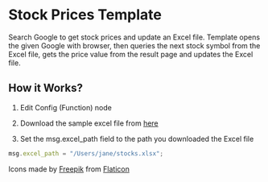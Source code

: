
# Stock Prices Template
Search Google to get stock prices and update an Excel file. Template opens the given Google with browser, then queries the next stock symbol from the Excel file, gets the price value from the result page and updates the Excel file.

## How it Works?
1. Edit Config (Function) node

2. Download the sample excel file from [here](https://github.com/robomotionio/robomotion-templates/raw/master/files/stocks.xlsx)

3. Set the msg.excel_path field to the path you downloaded the Excel file
```js
msg.excel_path = "/Users/jane/stocks.xlsx";
```

Icons made by [Freepik](https://www.freepik.com) from [Flaticon](https://www.flaticon.com/)
